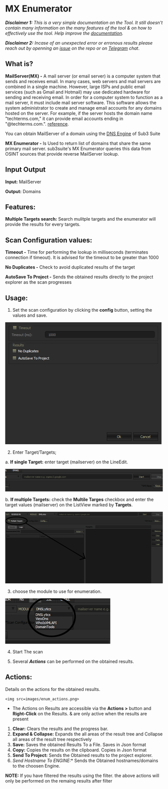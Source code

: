 # MX Enumerator 

***Disclaimer 1:** This is a very simple documentation on the Tool. It still doesn't contain many information on the many features of the tool & on how to effectively use the tool. Help improve the [documentation](https://github.com/3nock/s3s_doc).*

***Disclaimer 2:** Incase of an unexpected error or erronous results please reach out by openning an [issue](https://github.com/3nock/sub3suite/issues) on the repo or on [Telegram](https://t.me/sub3suite) chat*.

## What is? 

**MailServer(MX) -** A mail server (or email server) is a computer system that sends and receives email. In many cases, web servers and mail servers are combined in a single machine. However, large ISPs and public email services (such as Gmail and Hotmail) may use dedicated hardware for sending and receiving email.
In order for a computer system to function as a mail server, it must include mail server software. This software allows the system administrator to create and manage email accounts for any domains hosted on the server. 
For example, if the server hosts the domain name "techterms.com," it can provide email accounts ending in "@techterms.com.".
[reference](https://techterms.com/definition/mail_server).

You can obtain MailServer of a domain using the [DNS Engine](../engines/dns.md) of Sub3 Suite

**MX Enumerator -** Is Used to return list  of domains that share the same primary mail server. 
sub3suite's MX Enumerator queries this data from OSINT sources that provide reverse MailServer lookup.

## Input Output 

**Input:** MailServer

**Output:** Domains

## Features: 

**Multiple Targets search:** Search mulitple targets and the enumerator will provide the results for every targets.


## Scan Configuration values: 

**Timeout -** Time for performing the lookup in milliseconds (terminates connection if timeout). It is advised for the timeout to be greater than 1000

**No Duplicates -** Check to avoid duplicated results of the target

**AutoSave To Project -** Sends the obtained results directly to the project explorer as the scan progresses


## Usage: 

1. Set the scan configuration by clicking the **config** button, setting the values and save.

<img src=images/enum_config.png>

2. Enter Target/Targets;

 a. **If single Target:** enter target (mailserver) on the LineEdit. 
 
 <img src=images/mx_target.png>
 
 b. **If multiple Targets:** check the **Multile Targes** checkbox and enter the target values (mailserver) on the ListView marked by **Targets**. 
 
 <img src=images/mx_targets.png>
 
3. choose the module to use for enumeration.

 <img src=images/mx_modules.png>

4. Start The scan

5. Several ***Actions*** can be performed on the obtained results.

## Actions: 

Details on the actions for the obtained results.

	<img src=images/enum_actions.png>
	
 - The Actions on Results are accessible via the **Actions >** button and **Right-Click** on the Results. & are only active when the results are present

1. **Clear:** Clears the results and the progress bar.
2. **Expand & Collapse:** Expands the all areas of the result tree and Collapse all areas of the result tree respectively
3. **Save:** Saves the obtained Results To a File. Saves in Json format
4. **Copy:** Copies the results on the clipboard. Copies in Json format
5. **Send To Project:** Sends the Obtained results to the project explorer.
5. **Send Hostname To ENGINE*:** Sends the Obtained hostnames/domains to the choosen Engine.

**NOTE:**
	If you have filtered the results using the filter. the above actions will only be performed on the remaing results after filter
